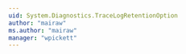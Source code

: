 ```yaml
---
uid: System.Diagnostics.TraceLogRetentionOption
author: "mairaw"
ms.author: "mairaw"
manager: "wpickett"
---
```

